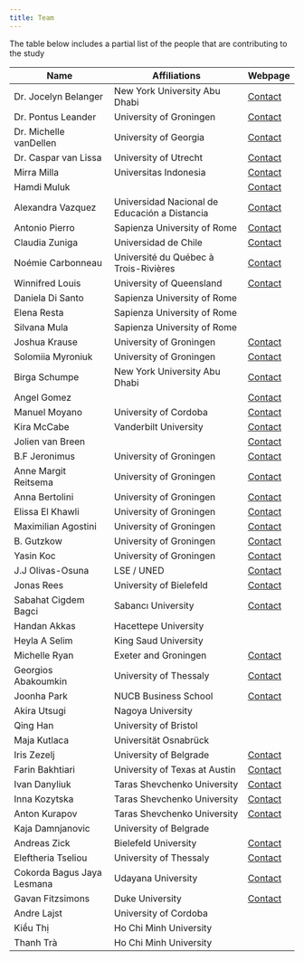 ```yaml
---
title: Team
---
```


The table below includes a partial list of the people that are contributing to the study

| Name      | Affiliations| Webpage       |
| --------- | ----------- | ------------- |
| Dr. Jocelyn Belanger| New York University Abu Dhabi| [Contact](https://nyuad.nyu.edu/en/academics/divisions/science/faculty/jocelyn-belanger.html)|
| Dr. Pontus Leander| University of Groningen| [Contact](http://pontusleander.com/)|
| Dr. Michelle vanDellen | University of Georgia| [Contact](https://psychology.uga.edu/directory/people/michelle-vandellen)|
| Dr. Caspar van Lissa | University of Utrecht | [Contact](https://www.uu.nl/medewerkers/CJvanLissa) |
|Mirra Milla |   Universitas Indonesia   |  [Contact](https://labpsipol.psikologi.ui.ac.id/)  |
|Hamdi Muluk |     |  [Contact](https://labpsipol.psikologi.ui.ac.id/)  |
|Alexandra Vazquez   |   Universidad Nacional de Educación a Distancia |    [Contact](https://alexandra-vazquez.webnode.es/)  |
|Antonio Pierro  |   Sapienza University of Rome  | [Contact](http://dip38.psi.uniroma1.it/dipartimento/persone/pierro-antonio)  |
|Claudia Zuniga  |   Universidad de Chile | [Contact](http://www.facso.uchile.cl/psicologia/departamento-de-psicologia/57924/claudia-zuniga)  |
|Noémie Carbonneau   |   Université du Québec à Trois-Rivières |    [Contact](http://www.uqtr.ca/PagePerso/Noemie.Carbonneau)  |
|Winnifred Louis |   University of Queensland    |  [Contact](http://www.socialchangelab.net/)  |
|Daniela Di Santo    |   Sapienza University of Rome    |     |
|Elena Resta |   Sapienza University of Rome |    |
|Silvana Mula    |   Sapienza University of Rome    |     |
|Joshua Krause   |   University of Groningen   |    [Contact](https://github.com/JoKra1)  |
|Solomiia Myroniuk   |   University of Groningen   |    [Contact](linkedin.com/in/solomiia-myroniuk-17751184)  |
|Birga Schumpe   |   New York University Abu Dhabi |    [Contact](https://nyuad.nyu.edu/en/research/postdoctoral-research/researchers/research-bios/birga-schumpe.html)  |
|Angel Gomez |       |  [Contact](https://angelgomezjimenez.webnode.es/)  |
|Manuel Moyano   |   University of Cordoba |    [Contact](https://www.researchgate.net/profile/Manuel_Moyano)  |
|Kira McCabe |   Vanderbilt University   |  [Contact](https://kiramccabe.com/)  |
|Jolien van Breen |    |    [Contact](https://psychology.exeter.ac.uk/staff/profile/index.php?web_id=Jolien_van-Breen)  |
|B.F Jeronimus   | University of Groningen    | [Contact](https://www.rug.nl/staff/b.f.jeronimus/)  |
|Anne Margit Reitsema    |   University of Groningen    |   [Contact](https://www.rug.nl/staff/a.m.reitsema/)  |
|Anna Bertolini  |   University of Groningen  | [Contact](https://scholar.google.com/citations?user=Q8GxXMsAAAAJ)  |
|Elissa El Khawli    |   University of Groningen    |   [Contact](https://www.rug.nl/staff/e.a.el.khawli/research)  |
|Maximilian Agostini |   University of Groningen |  [Contact](https://www.rug.nl/staff/m.agostini/)  |
|B. Gutzkow  |   University of Groningen  | [Contact](https://www.rug.nl/staff/b.gutzkow)  |
|Yasin Koc   |   University of Groningen   |    [Contact](https://www.rug.nl/staff/y.koc/)  |
|J.J Olivas-Osuna   |    LSE / UNED    | [Contact](https://www.researchgate.net/profile/Jose_Javier_Olivas_Osuna)  |
|Jonas Rees  |   University of Bielefeld  | [Contact](https://ekvv.uni-bielefeld.de/pers_publ/publ/PersonDetail.jsp?personId=26385901&lang=de)  |
|Sabahat Cigdem Bagci    |   Sabancı University |   [Contact](http://myweb.sabanciuniv.edu/cigdembagci/)  |
|Handan Akkas    |   Hacettepe University   |     |
|Heyla A Selim   |   King Saud University  |      |
|Michelle Ryan   |   Exeter and Groningen  |    [Contact](http://psychology.exeter.ac.uk/cic/)  |
|Georgios Abakoumkin |   University of Thessaly  |  [Contact](https://www.researchgate.net/profile/Georgios_Abakoumkin)  |
|Joonha Park |   NUCB Business School    |  [Contact](https://www.researchgate.net/profile/Joonha_Park)  |
|Akira Utsugi    |   Nagoya University  |     |
|Qing Han    |   University of Bristol    |     |
|Maja Kutlaca    |   Universität Osnabrück  |     |
|Iris Zezelj |   University of Belgrade  |  [Contact](http://orcid.org/0000-0002-9527-1406)  |
|Farin Bakhtiari |   University of Texas at Austin   |  [Contact](https://cns.utexas.edu/directory/item/3006-bakhtiari-farin?Itemid=349)  |
|Ivan Danyliuk   |   Taras Shevchenko University   |    [Contact](http://www.psy.univ.kiev.ua/en/database/userprofile/Danyliuk-Ivan-Vasylovych)  |
|Inna Kozytska   |   Taras Shevchenko University   |    [Contact](http://www.psy.univ.kiev.ua/en/database/userprofile/Kozytska-Inna-Valeriivna)  |
|Anton Kurapov   |   Taras Shevchenko University   |    [Contact](http://www.psy.univ.kiev.ua/ua/database/userprofile/%D0%9A%D1%83%D1%80%D0%B0%D0%BF%D0%BE%D0%B2%20%D0%90%D0%BD%D1%82%D0%BE%D0%BD%20%D0%9E%D0%BB%D0%B5%D0%BA%D1%81%D0%B0%D0%BD%D0%B4%D1%80%D0%BE%D0%B2%D0%B8%D1%87)  |
|Kaja Damnjanovic    |   University of Belgrade |     |
|Andreas Zick    |   Bielefeld University   |   [Contact](www.uni-bielefeld.de)  |
|Eleftheria Tseliou  |   University of Thessaly   | [Contact](https://www.researchgate.net/profile/Eleftheria_Tseliou)  |
|Cokorda Bagus Jaya Lesmana  |   Udayana University   | [Contact](https://www.researchgate.net/profile/Cokorda_Lesmana)  |
|Gavan Fitzsimons    |   Duke University    |   [Contact](https://faculty.fuqua.duke.edu/~gavan/bio/GJF_Duke_site/Home.html)  |
|Andre Lajst |   University of Cordoba   |    |
| Kiều Thị | Ho Chi Minh University| |
| Thanh Trà | Ho Chi Minh University| |





